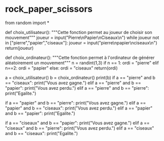 # rock_paper_scissors
from random import *
 
def choix_utilisateur():
    """Cette fonction permet au joueur de choisir son mouvement"""
    joueur = input("Pierre\nPapier\nCiseaux\n")
    while joueur not in ["pierre","papier","ciseaux"]:
        joueur = input("pierre\npapier\nciseaux\n")
    return(joueur)
 
def choix_ordinateur():
    """Cette fonction permet à l'ordinateur de générer aléatoirement un mouvement"""
    n = randint(1,3)
    if n == 1:
        ordi = "pierre"
    elif n==2:
        ordi = "papier"
    else:
        ordi = "ciseaux"
    return(ordi)
 
a = choix_utilisateur()
b = choix_ordinateur()
print(b)
if a == "pierre" and b == "ciseaux":
    print("Vous avez gagne.")
elif a == "pierre" and b == "papier":
    print("Vous avez perdu.")
elif a == "pierre" and b == "pierre":
    print("Egalite.")
 
if a == "papier" and b == "pierre":
    print("Vous avez gagne.")
elif a == "papier" and b == "ciseaux":
    print("Vous avez perdu.")
elif a == "papier" and b == "papier":
    print("Egalite.")
 
if a == "ciseaux" and b == "papier":
    print("Vous avez gagne.")
elif a == "ciseaux" and b == "pierre":
    print("Vous avez perdu.")
elif a == "ciseaux" and b == "ciseaux":
    print("Egalite.")

